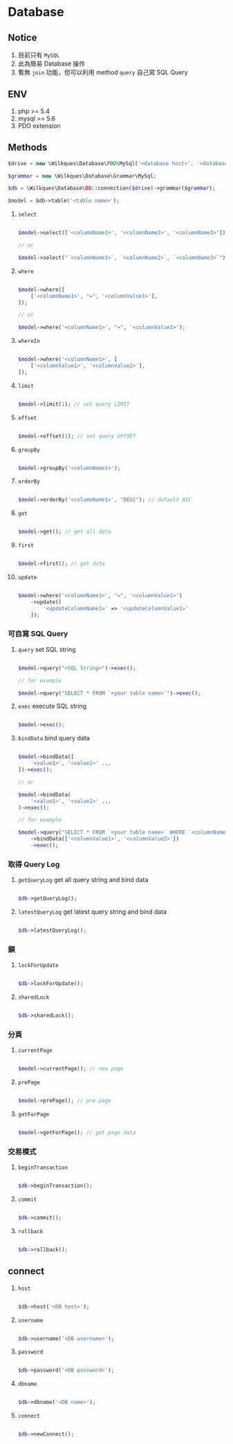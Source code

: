 # Database

## Notice

1. 目前只有 `MySQL`
1. 此為簡易 Database 操作
1. 暫無 `join` 功能，但可以利用 method `query` 自己寫 SQL Query

## ENV

1. php >= 5.4
1. mysql >= 5.6
1. PDO extension

## Methods

```php
$drive = new \Wilkques\Database\PDO\MySql('<database host>', '<database username>', '<database password>', 'database name>');

$grammar = new \Wilkques\Database\Grammar\MySql;

$db = \Wilkques\Database\DB::connection($drive)->grammar($grammar);

$model = $db->table('<table name>');
```

1. `select`
    ```php

    $model->select(['<columnName1>', '<columnName2>', '<columnName3>']);

    // or

    $model->select("`<columnName1>`, `<columnName2>`, `<columnName3>`");
    ```
1. `where`
    ```php

    $model->where([
        ['<columnName1>', "=", '<columnValue1>'],
    ]);

    // or

    $model->where('<columnName1>', "=", '<columnValue1>');
    ```
1. `whereIn`
    ```php

    $model->where('<columnName1>', [
        ['<columnValue1>', '<columnValue2>'],
    ]);
    ```
1. `limit`
    ```php

    $model->limit(1); // set query LIMIT
    ```
1. `offset`
    ```php

    $model->offset(1); // set query OFFSET
    ```
1. `groupBy`
    ```php

    $model->groupBy('<columnName1>');
    ```
1. `orderBy`
    ```php

    $model->orderBy('<columnName1>', "DESC"); // default ASC
    ```
1. `get`
    ```php

    $model->get(); // get all data
    ```
1. `first`
    ```php

    $model->first(); // get data
    ```
1. `update`
    ```php

    $model->where('<columnName1>', "=", '<columnValue1>')
        ->update([
            '<updateColumnName1>' => '<updateColumnValue1>'
        ]);
    ```

### 可自寫 SQL Query
1. `query` set SQL string
    ```php

    $model->query("<SQL String>")->exec();

    // for example

    $model->query("SELECT * FROM `<your table name>`")->exec();
    ```
1. `exec` execute SQL string
    ```php

    $model->exec();
    ```
1. `bindData` bind query data
    ```php

    $model->bindData([
        '<value1>', '<value2>' ...
    ])->exec();

    // or

    $model->bindData(
        '<value1>', '<value2>' ...
    )->exec();

    // for example

    $model->query("SELECT * FROM `<your table name>` WHERE `<columnName1>` = ? AND `columnName2` = ?")
        ->bindData(['<columnValue1>', '<columnValue2>'])
        ->exec();
    ```

### 取得 Query Log
1. `getQueryLog` get all query string and bind data
    ```php

    $db->getQueryLog();
    ```
1. `latestQueryLog` get latest query string and bind data
    ```php

    $db->latestQueryLog();
    ```

### 鎖
1. `lockForUpdate`
    ```php
    
    $db->lockForUpdate();
    ```
1. `sharedLock`
    ```php
    
    $db->sharedLock();
    ```

### 分頁
1. `currentPage`
    ```php

    $model->currentPage(); // now page
    ```
1. `prePage`
    ```php

    $model->prePage(); // pre page
    ```
1. `getForPage`
    ```php

    $model->getForPage(); // get page data
    ```

### 交易模式
1. `beginTransaction`
    ```php
    
    $db->beginTransaction();
    ```
1. `commit`
    ```php
    
    $db->commit();
    ```
1. `rollback`
    ```php
    
    $db->rollback();
    ```

## connect

1. `host`
    ```php

    $db->host('<DB host>');
    ```
1. `username`
    ```php

    $db->username('<DB username>');
    ```
1. `password`
    ```php

    $db->password('<DB password>');
    ```
1. `dbname`
    ```php

    $db->dbname('<DB name>');
    ```
1. `connect`
    ```php

    $db->newConnect();
    ```